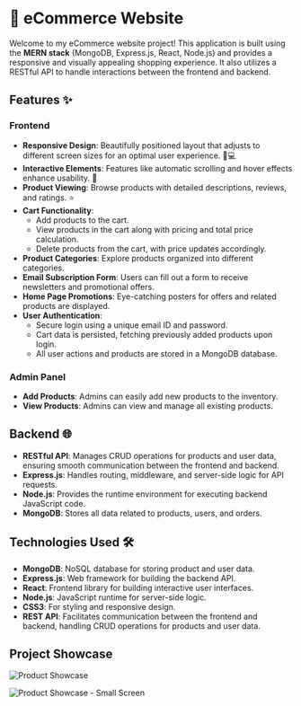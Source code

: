 # 🛒 eCommerce Website

Welcome to my eCommerce website project! This application is built using the **MERN stack** (MongoDB, Express.js, React, Node.js) and provides a responsive and visually appealing shopping experience. It also utilizes a RESTful API to handle interactions between the frontend and backend.

## Features ✨

### Frontend
- **Responsive Design**: Beautifully positioned layout that adjusts to different screen sizes for an optimal user experience. 📱💻
- **Interactive Elements**: Features like automatic scrolling and hover effects enhance usability. 🎨
- **Product Viewing**: Browse products with detailed descriptions, reviews, and ratings. ⭐
- **Cart Functionality**: 
  - Add products to the cart.
  - View products in the cart along with pricing and total price calculation.
  - Delete products from the cart, with price updates accordingly.
- **Product Categories**: Explore products organized into different categories.
- **Email Subscription Form**: Users can fill out a form to receive newsletters and promotional offers.
- **Home Page Promotions**: Eye-catching posters for offers and related products are displayed.
- **User Authentication**: 
  - Secure login using a unique email ID and password.
  - Cart data is persisted, fetching previously added products upon login.
  - All user actions and products are stored in a MongoDB database.

### Admin Panel
- **Add Products**: Admins can easily add new products to the inventory.
- **View Products**: Admins can view and manage all existing products.

## Backend 🌐
- **RESTful API**: Manages CRUD operations for products and user data, ensuring smooth communication between the frontend and backend.
- **Express.js**: Handles routing, middleware, and server-side logic for API requests.
- **Node.js**: Provides the runtime environment for executing backend JavaScript code.
- **MongoDB**: Stores all data related to products, users, and orders.

## Technologies Used 🛠️

- **MongoDB**: NoSQL database for storing product and user data.
- **Express.js**: Web framework for building the backend API.
- **React**: Frontend library for building interactive user interfaces.
- **Node.js**: JavaScript runtime for server-side logic.
- **CSS3**: For styling and responsive design.
- **REST API**: Facilitates communication between the frontend and backend, handling CRUD operations for products and user data.

## Project Showcase

![Product Showcase](./Ecommerce.gif)


![Product Showcase - Small Screen](./Ecommerce_small_screen.gif)
